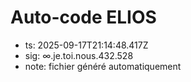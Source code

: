 # Auto-code ELIOS
- ts: 2025-09-17T21:14:48.417Z
- sig: ∞.je.toi.nous.432.528
- note: fichier généré automatiquement